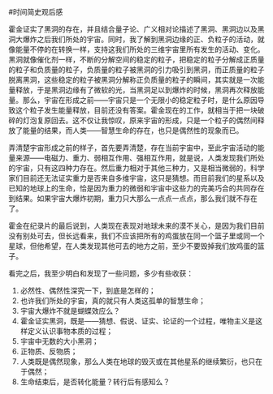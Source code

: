 #时间简史观后感


霍金证实了黑洞的存在，并且结合量子论、广义相对论描述了黑洞、黑洞边以及黑洞大爆炸之后我们所处的宇宙。同时，我了解到黑洞边缘的正、负粒子的活动，就像能量不停的在转换一样，支持这我们所处的三维宇宙里所有发生的活动、变化。黑洞就像催化剂一样，不断的分解空间的稳定的粒子，把稳定的粒子分解成正质量的粒子和负质量的粒子，负质量的粒子被黑洞的引力吸引到黑洞，而正质量的粒子脱离黑洞，这些稳定的粒子被黑洞分解称正负质量的粒子的瞬间，其实就是一次能量释放，于是黑洞边缘有了微软的光，当黑洞足以到爆炸的时候，黑洞再次释放能量。那么，宇宙在形成之前――宇宙只是一个无限小的稳定粒子时，是什么原因导致这个粒子发生能量释放，目前还没有答案。霍金现在的工作，就相当于把一块破碎的灯泡复原回去。这不仅让我惊叹，原来宇宙的形成，只是一个粒子的偶然间释放了能量的结果，而人类――智慧生命的存在，也只是偶然性的现象而已。

弄清楚宇宙形成之前的样子，首先要弄清楚，存在当前宇宙中，至此宇宙活动的能量来源――电磁力、重力、弱相互作用、强相互作用，就是说，人类发现我们所处的宇宙，只有这四种力存在。然后重力相对于其他三种力，又是相当微弱的，科学家们目前还无法证实重力是否来自多维宇宙，这只是猜想。而目前我们的星系以及已知的地球上的生命，恰是因为重力的微弱和宇宙中这些力的完美巧合的共同存在到结果。如果宇宙大爆炸初期，重力只大那么一点点一点点，那么我们就不存在了。

霍金在纪录片的最后说到，人类现在表现对地球未来的漠不关心，是因为我们目前没有别处可去，但长远看来，我们不应该把所有的鸡蛋放在同一个篮子里或同一个星球，但他希望，在人类发现其他可去的地方之前，至少不要毁掉我们放鸡蛋的篮子。

看完之后，我至少明白和发现了一些问题，多少有些收获：


1.  必然性、偶然性深究一下，到底是怎样的；
2.  也许我们所处的宇宙，真的就只有人类这孤单的智慧生命；
3.  宇宙大爆炸不就是蝴蝶效应么？
4.  霍金证实黑洞，既是――猜想、假说、证实、论证的一个过程，唯物主义是这样定义认识事物本质的过程；
5.  宇宙中无数的大小黑洞；
6.  正物质、反物质；
7.  人类既是偶然现象，那么人类在地球的毁灭或在其他星系的继续繁衍，也只在于偶然；
8.  生命结束后，是否转化能量？转行后有感知么？
